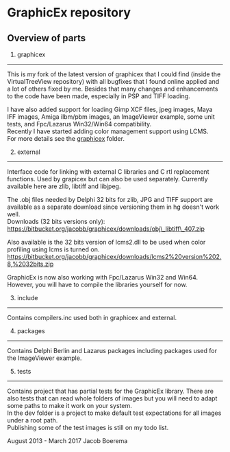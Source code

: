 GraphicEx repository
====================

Overview of parts
-----------------

1. graphicex
------------
This is my fork of the latest version of graphicex that I could find
(inside the VirtualTreeView repository) with all bugfixes that I found
online applied and a lot of others fixed by me.
Besides that many changes and enhancements to the code have been made,
especially in PSP and TIFF loading.

I have also added support for loading Gimp XCF files, jpeg images,
Maya IFF images, Amiga ilbm/pbm images, an ImageViewer example, 
some unit tests, and Fpc/Lazarus Win32/Win64 compatibility.    
Recently I have started adding color management support using LCMS.    
For more details see the [graphicex](/graphicex/readme.md) folder.

2. external
-----------
Interface code for linking with external C libraries and C rtl replacement
functions. Used by grapicex but can also be used separately.
Currently available here are zlib, libtiff and libjpeg.    

The .obj files needed by Delphi 32 bits for zlib, JPG and TIFF support are
available as a separate download since versioning them in hg doesn't work well.    
Downloads (32 bits versions only):    
https://bitbucket.org/jacobb/graphicex/downloads/obj\_libtiff\_407.zip    

Also available is the 32 bits version of lcms2.dll to be used when color
profiling using lcms is turned on.    
https://bitbucket.org/jacobb/graphicex/downloads/lcms2%20version%202.8,%2032bits.zip    


GraphicEx is now also working with Fpc/Lazarus Win32 and Win64. However, you
will have to compile the libraries yourself for now.

3. include
---------
Contains compilers.inc used both in graphicex and external.

4. packages
-----------
Contains Delphi Berlin and Lazarus packages including packages used for the
ImageViewer example.

5. tests
--------
Contains project that has partial tests for the GraphicEx library.
There are also tests that can read whole folders of images but
you will need to adapt some paths to make it work on your system.    
In the dev folder is a project to make default test expectations
for all images under a root path.    
Publishing some of the test images is still on my todo list.


August 2013 - March 2017
Jacob Boerema
